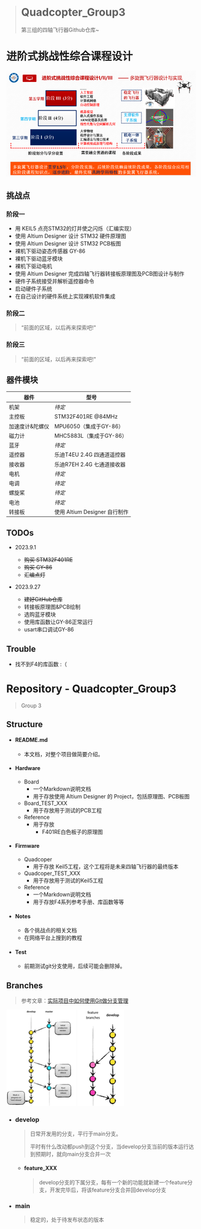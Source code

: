 > # Quadcopter_Group3
>
> 第三组的四轴飞行器Github仓库~

# 进阶式挑战性综合课程设计

![image-20230927214301617](./README.assets/image-20230927214301617.png)

## 挑战点

### 阶段一

- 用 KEIL5 点亮STM32的灯并使之闪烁（汇编实现）
- 使用 Altium Designer 设计 STM32 硬件原理图
- 使用 Altium Designer 设计 STM32 PCB板图
- 裸机下驱动姿态传感器 GY-86
- 裸机下驱动蓝牙模块
- 裸机下驱动电机
- 使用 Altium Designer 完成四轴飞行器转接板原理图及PCB图设计与制作
- 硬件子系统接受并解析遥控器命令
- 启动硬件子系统
- 在自己设计的硬件系统上实现裸机软件集成

### 阶段二

> “前面的区域，以后再来探索吧!"

### 阶段三

> “前面的区域，以后再来探索吧!"

## 器件模块

| 器件            | 型号                          |
| --------------- | ----------------------------- |
| 机架            | *待定*                        |
| 主控板          | STM32F401RE @84MHz            |
| 加速度计&陀螺仪 | MPU6050（集成于GY-86）        |
| 磁力计          | MHC5883L（集成于GY-86）       |
| 蓝牙            | *待定*                        |
| 遥控器          | 乐迪T4EU 2.4G 四通道遥控器    |
| 接收器          | 乐迪R7EH 2.4G 七通道接收器    |
| 电机            | *待定*                        |
| 电调            | *待定*                        |
| 螺旋桨          | *待定*                        |
| 电池            | *待定*                        |
| 转接板          | 使用 Altium Designer 自行制作 |

## TODOs

- 2023.9.1
    - ~~购买 STM32F401RE~~
    - ~~购买 GY-86~~
    - ~~汇编点灯~~

- 2023.9.27
    - ~~建好GitHub仓库~~
    - 转接板原理图&PCB绘制
    - 选购蓝牙模块
    - 使用库函数让GY-86正常运行
    - usart串口调试GY-86

## Trouble

- 找不到F4的库函数  :（

# Repository - Quadcopter_Group3

> Group 3

## Structure

- #### README.md

    - 本文档，对整个项目做简要介绍。

- #### Hardware

    - Board
        - 一个Markdown说明文档
        - 用于存放使用 Altium Designer 的 Project，包括原理图、PCB板图
    - Board_TEST_XXX
        - 用于存放用于测试的PCB工程
    - Reference
        - 用于存放
            - F401RE白色板子的原理图

- #### Firmware

    - Quadcoper
        - 用于存放 Keil5工程，这个工程将是未来四轴飞行器的最终版本
    - Quadcoper_TEST_XXX
        - 用于存放用于测试的Keil5工程
    - Reference
        - 一个Markdown说明文档
        - 用于存放F4系列参考手册、库函数等等

- #### Notes

    - 各个挑战点的相关文档
    - 在网络平台上搜到的教程
    
- #### Test

    - 前期测试git分支使用，后续可能会删除掉。
    

## Branches

> 参考文章：[实际项目中如何使用Git做分支管理](https://zhuanlan.zhihu.com/p/38772378)

<img src="./README.assets/image-20230927213823221.png" alt="image-20230927213823221" style="zoom:25%;" /> <img src="./README.assets/image-20230927213906992.png" alt="image-20230927213906992" style="zoom:25%;" />

- ### develop

    > 日常开发用的分支，平行于main分支。
    >
    > 平时有什么改动都push到这个分支，当develop分支当前的版本运行达到预期时，就向main分支合并一次  

    - #### feature_XXX

        > develop分支的下属分支，每有一个新的功能就新建一个feature分支，开发完毕后，将该feature分支合并回develop分支

- ### main

    > 稳定的，处于待发布状态的版本



